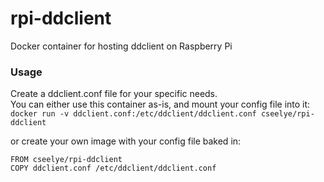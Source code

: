 # rpi-ddclient
Docker container for hosting ddclient on Raspberry Pi

### Usage
Create a ddclient.conf file for your specific needs.  
You can either use this container as-is, and mount your config file into it:
```docker run -v ddclient.conf:/etc/ddclient/ddclient.conf cseelye/rpi-ddclient```

or create your own image with your config file baked in:
```
FROM cseelye/rpi-ddclient
COPY ddclient.conf /etc/ddclient/ddclient.conf
```

